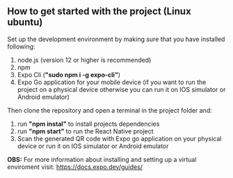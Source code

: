 ## How to get started with the project (Linux ubuntu)
Set up the development environment by making sure that you have installed following:
1. node.js (version 12 or higher is recommended)
1. npm
1. Expo Cli (__"sudo npm i -g expo-cli"__)
1. Expo Go application for your mobile device (if you want to run the project on a physical device otherwise you can run it on IOS simulator or Android emulator)

Then clone the repository and open a terminal in the project folder and:
1. run __"npm instal"__ to install projects dependencies
1. run __"npm start"__ to run the React Native project
1. Scan the generated QR code with Expo go application on your physical device or run it on IOS simulator or Android emulator

**OBS:** For more information about installing and setting up a virtual enviroment visit: https://docs.expo.dev/guides/ 